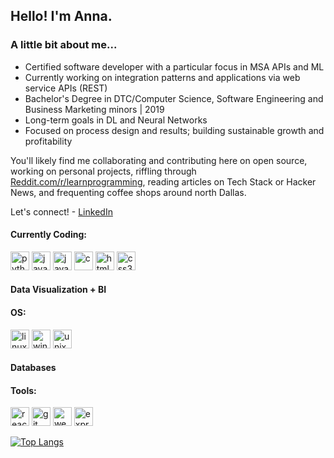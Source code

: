 <h2> Hello! I'm Anna. </h2>
<h3> A little bit about me... </h3>

- Certified software developer with a particular focus in MSA APIs and ML 
- Currently working on integration patterns and applications via web service APIs (REST)
- Bachelor's Degree in DTC/Computer Science, Software Engineering and Business Marketing minors | 2019
- Long-term goals in DL and Neural Networks 
- Focused on process design and results; building sustainable growth and profitability

You'll likely find me collaborating and contributing here on open source, working on personal projects, riffling through [Reddit.com/r/learnprogramming](https://www.reddit.com/r/learnprogramming/), reading articles on Tech Stack or Hacker News, and frequenting coffee shops around north Dallas.

Let's connect! - [LinkedIn](https://www.linkedin.com/in/anna-mattingly/)

<h4> Currently Coding: </h4>
<p align="left">
<img src="https://cdn.jsdelivr.net/gh/devicons/devicon/icons/python/python-original.svg" alt="python" width="30" height="30"/>
<img src="https://cdn.jsdelivr.net/gh/devicons/devicon/icons/java/java-original.svg" alt="java" width="30" height="30"/>
<img src="https://cdn.jsdelivr.net/gh/devicons/devicon/icons/javascript/javascript-original.svg" alt="javascript" width="30" height="30"/>
<img src="https://cdn.jsdelivr.net/gh/devicons/devicon/icons/c/c-original.svg" alt="c" width="30" height="30"/>
<img src="https://cdn.jsdelivr.net/gh/devicons/devicon/icons/html5/html5-original.svg" alt="html5" width="30" height="30"/>
<img src="https://cdn.jsdelivr.net/gh/devicons/devicon/icons/css3/css3-original.svg" alt="css3" width="30" height="30"/>
</p>

<h4> Data Visualization + BI </h4>
<p align="left">
</p>

<h4> OS: </h4>
<p align="left">
<img src="https://cdn.jsdelivr.net/gh/devicons/devicon/icons/linux/linux-original.svg" alt="linux" width="30" height="30"/>
<img src="https://cdn.jsdelivr.net/gh/devicons/devicon/icons/windows8/windows8-original.svg" alt="windows8" width="30" height="30"/>
<img src="https://cdn.jsdelivr.net/gh/devicons/devicon/icons/unix/unix-original.svg" alt="unix" width="30" height="30"/>
</p>

<h4> Databases </h4>
<p align="left">
</p>

<h4> Tools: </h4>
<p align="left">
<img src="https://cdn.jsdelivr.net/gh/devicons/devicon/icons/react/react-original.svg" alt="react" width="30" height="30"/>
<img src="https://cdn.jsdelivr.net/gh/devicons/devicon/icons/git/git-original.svg" alt="git" width="30" height="30"/>
<img src="https://cdn.jsdelivr.net/gh/devicons/devicon/icons/webpack/webpack-original.svg" alt="webpack" width="30" height="30"/>
<img src="https://cdn.jsdelivr.net/gh/devicons/devicon/icons/express/express-original.svg" alt="express" width="30" height="30"/>
</p>



[![Top Langs](https://github-readme-stats.vercel.app/api/top-langs/?username=anna-mattingly&layout=compact&theme=default)](https://github.com/anna-mattingly/github-readme-stats)

